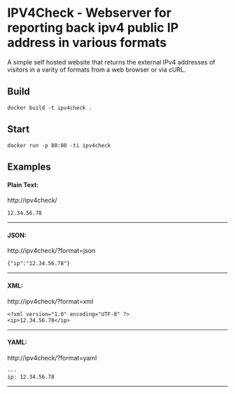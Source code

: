 # IPV4Check - Webserver for reporting back ipv4 public IP address in various formats

A simple self hosted website that returns the external IPv4 addresses of visitors in a varity of formats from a web browser or via cURL.


## Build
``` docker build -t ipv4check . ```


## Start
``` docker run -p 80:80 -ti ipv4check ```


## Examples

#### Plain Text:
http://ipv4check/


    12.34.56.78
____


#### JSON:
http://ipv4check/?format=json

    {"ip":"12.34.56.78"}
____


#### XML:
http://ipv4check/?format=xml

    <?xml version="1.0" encoding="UTF-8" ?>
    <ip>12.34.56.78</ip>

___


#### YAML:
http://ipv4check/?format=yaml

    ---
    ip: 12.34.56.78
____

